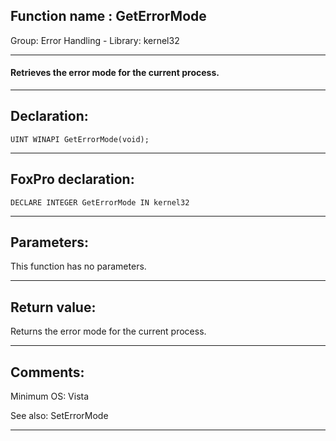 
## Function name : GetErrorMode
Group: Error Handling - Library: kernel32    
***  


#### Retrieves the error mode for the current process.
***  


## Declaration:
```foxpro  
UINT WINAPI GetErrorMode(void);  
```  
***  


## FoxPro declaration:
```foxpro  
DECLARE INTEGER GetErrorMode IN kernel32  
```  
***  


## Parameters:
This function has no parameters.  
***  


## Return value:
Returns the error mode for the current process.  
***  


## Comments:
Minimum OS: Vista  
  
See also: SetErrorMode   
  
***  

